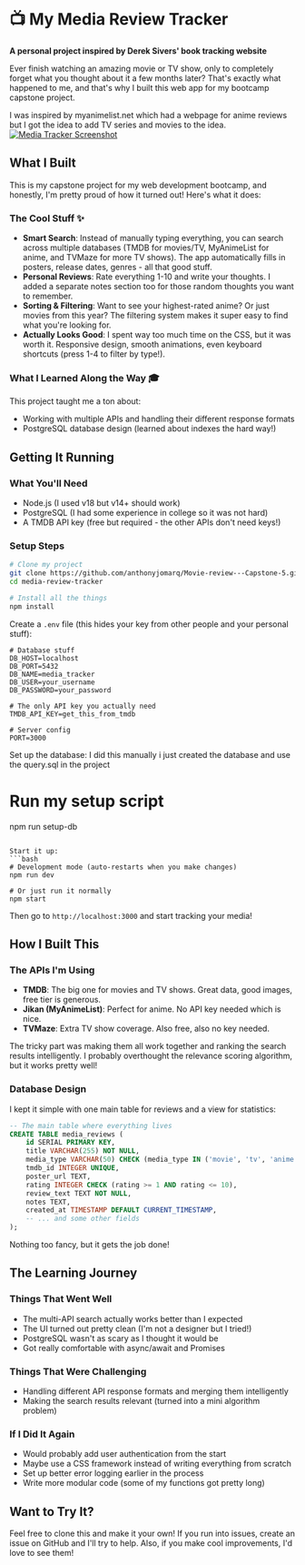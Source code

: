 # 📺 My Media Review Tracker

**A personal project inspired by Derek Sivers' book tracking website**

Ever finish watching an amazing movie or TV show, only to completely forget what you thought about it a few months later? That's exactly what happened to me, and that's why I built this web app for my bootcamp capstone project.

I was inspired by myanimelist.net which had a webpage for anime reviews but I got the idea to add TV series and movies to the idea. 
[![Media Tracker Screenshot](https://via.placeholder.com/800x400/CB3737/FFFFFF?text=Media+Review+Tracker)](https://gyazo.com/8bc3114d6ae0434b82ac6b758f30a3a2)

## What I Built 

This is my capstone project for my web development bootcamp, and honestly, I'm pretty proud of how it turned out! Here's what it does:

### The Cool Stuff ✨
- **Smart Search**: Instead of manually typing everything, you can search across multiple databases (TMDB for movies/TV, MyAnimeList for anime, and TVMaze for more TV shows). The app automatically fills in posters, release dates, genres - all that good stuff.
- **Personal Reviews**: Rate everything 1-10 and write your thoughts. I added a separate notes section too for those random thoughts you want to remember.
- **Sorting & Filtering**: Want to see your highest-rated anime? Or just movies from this year? The filtering system makes it super easy to find what you're looking for.
- **Actually Looks Good**: I spent way too much time on the CSS, but it was worth it. Responsive design, smooth animations, even keyboard shortcuts (press 1-4 to filter by type!).

### What I Learned Along the Way 🎓
This project taught me a ton about:
- Working with multiple APIs and handling their different response formats
- PostgreSQL database design (learned about indexes the hard way!)

## Getting It Running

### What You'll Need
- Node.js (I used v18 but v14+ should work)
- PostgreSQL (I had some experience in college so it was not hard)
- A TMDB API key (free but required - the other APIs don't need keys!)

### Setup Steps
```bash
# Clone my project
git clone https://github.com/anthonyjomarq/Movie-review---Capstone-5.git
cd media-review-tracker

# Install all the things
npm install
```

Create a `.env` file (this hides your key from other people and your personal stuff):
```env
# Database stuff
DB_HOST=localhost
DB_PORT=5432
DB_NAME=media_tracker
DB_USER=your_username
DB_PASSWORD=your_password

# The only API key you actually need
TMDB_API_KEY=get_this_from_tmdb

# Server config
PORT=3000
```

Set up the database:
I did this manually i just created the database and use the query.sql in the project

# Run my setup script
npm run setup-db
```

Start it up:
```bash
# Development mode (auto-restarts when you make changes)
npm run dev

# Or just run it normally
npm start
```

Then go to `http://localhost:3000` and start tracking your media!

## How I Built This

### The APIs I'm Using
- **TMDB**: The big one for movies and TV shows. Great data, good images, free tier is generous.
- **Jikan (MyAnimeList)**: Perfect for anime. No API key needed which is nice.
- **TVMaze**: Extra TV show coverage. Also free, also no key needed.

The tricky part was making them all work together and ranking the search results intelligently. I probably overthought the relevance scoring algorithm, but it works pretty well!

### Database Design
I kept it simple with one main table for reviews and a view for statistics:

```sql
-- The main table where everything lives
CREATE TABLE media_reviews (
    id SERIAL PRIMARY KEY,
    title VARCHAR(255) NOT NULL,
    media_type VARCHAR(50) CHECK (media_type IN ('movie', 'tv', 'anime')),
    tmdb_id INTEGER UNIQUE,
    poster_url TEXT,
    rating INTEGER CHECK (rating >= 1 AND rating <= 10),
    review_text TEXT NOT NULL,
    notes TEXT,
    created_at TIMESTAMP DEFAULT CURRENT_TIMESTAMP,
    -- ... and some other fields
);
```

Nothing too fancy, but it gets the job done!

## The Learning Journey

### Things That Went Well
- The multi-API search actually works better than I expected
- The UI turned out pretty clean (I'm not a designer but I tried!)
- PostgreSQL wasn't as scary as I thought it would be
- Got really comfortable with async/await and Promises

### Things That Were Challenging
- Handling different API response formats and merging them intelligently
- Making the search results relevant (turned into a mini algorithm problem)

### If I Did It Again
- Would probably add user authentication from the start
- Maybe use a CSS framework instead of writing everything from scratch
- Set up better error logging earlier in the process
- Write more modular code (some of my functions got pretty long)


## Want to Try It?

Feel free to clone this and make it your own! If you run into issues, create an issue on GitHub and I'll try to help. Also, if you make cool improvements, I'd love to see them!
